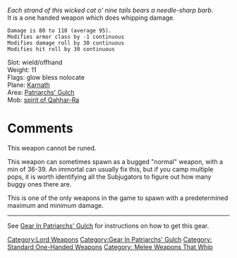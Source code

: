 *Each strand of this wicked cat o' nine tails bears a needle-sharp
barb.*  
It is a one handed weapon which does whipping damage.

`Damage is 80 to 110 (average 95).`  
`Modifies armor class by -1 continuous`  
`Modifies damage roll by 30 continuous`  
`Modifies hit roll by 30 continuous`

Slot: wield/offhand  
Weight: 11  
Flags: glow bless nolocate  
Plane: [Karnath](:Category:Karnath "wikilink")  
Area: [Patriarchs' Gulch](:Category:Patriarchs'_Gulch "wikilink")  
Mob: [spirit of Qahhar-Ra](Spirit_Of_Qahhar-Ra "wikilink")  

# Comments

This weapon cannot be runed.

This weapon can sometimes spawn as a bugged "normal" weapon, with a min
of 36-39. An immortal can usually fix this, but if you camp multiple
pops, it is worth identifying all the Subjugators to figure out how many
buggy ones there are.

This is one of the only weapons in the game to spawn with a
predetermined maximum and minimum damage.

------------------------------------------------------------------------

See [Gear In Patriarchs'
Gulch](:Category:Gear_In_Patriarchs'_Gulch "wikilink") for instructions
on how to get this gear.

[Category:Lord Weapons](Category:Lord_Weapons "wikilink") [Category:Gear
In Patriarchs' Gulch](Category:Gear_In_Patriarchs'_Gulch "wikilink")
[Category: Standard One-Handed
Weapons](Category:_Standard_One-Handed_Weapons "wikilink") [Category:
Melee Weapons That Whip](Category:_Melee_Weapons_That_Whip "wikilink")
